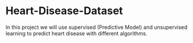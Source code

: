 # Heart-Disease-Dataset
In this project we will use supervised (Predictive Model) and unsupervised learning to predict heart disease with different algorithms.
